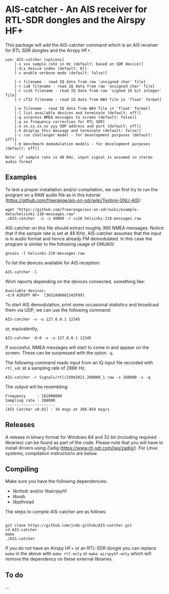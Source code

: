 # AIS-catcher - An AIS receiver for RTL-SDR dongles and the Airspy HF+
This package will add the AIS-catcher command which is an AIS receiver for RTL SDR dongles and the Airspy HF+.

```
use: AIS-catcher [options]
	[-s xxx sample rate in Hz (default: based on SDR device)]
	[-d:x device index (default: 0)]
	[-v enable verbose mode (default: false)]

	[-r filename - read IQ data from raw 'unsigned char' file]
	[-r cu8 filename - read IQ data from raw 'unsigned char' file]
	[-r cs16 filename - read IQ data from raw 'signed 16 bit integer' file]
	[-r cf32 filename - read IQ data from WAV file in 'float' format]

	[-w filename - read IQ data from WAV file in 'float' format]
	[-l list available devices and terminate (default: off)]
	[-q surpress NMEA messages to screen (default: false)]
	[-p xx frequency correction for RTL SDR]
	[-u xx.xx.xx.xx yyy UDP address and port (default: off)]
	[-h display this message and terminate (default: false)]
	[-c run challenger model - for development purposes (default: off)]
	[-b benchmark demodulation models - for development purposes (default: off)]

Note: if sample rate is 48 KHz, input signal is assumed in stereo audio format

```

Examples
--------

To test a proper installation and/or compilation, we can first try to run the program on a RAW audio file as in this tutorial (https://github.com/freerange/ais-on-sdr/wiki/Testing-GNU-AIS):
```
wget "https://github.com/freerange/ais-on-sdr/wiki/example-data/helsinki-210-messages.raw"
./AIS-catcher  -v -s 48000 -r cs16 helsinki-210-messages.raw
```
AIS-catcher on this file should extract roughly 360 NMEA messages. Notice that if the sample rate is set at 48 KHz, AIS-catcher assumes that the input is in audio format and hence already FM demodulated. In this case the program is similar to the following usage of GNUAIS:
```
gnuais -l helsinki-210-messages.raw
```

To list the devices available for AIS reception:
```
AIS-catcher -l
```
Wich reports depending on the devices connected, something like:
```
Available devices:
-d:0 AIRSPY HF+  [3652A98081343F89]
```

To start AIS demodulation, print some occasional statistics and broadcast them via UDP, we can use the following command:
```
AIS-catcher -v -u 127.0.0.1 12345
```
or, equivalently,
```
AIS-catcher -d:0 -v -u 127.0.0.1 12345
```
If succesful, NMEA messages will start to come in and appear on the screen. These can be surpressed with the opton ```-q```. 

The following command reads input from an IQ input file recorded with ```rtl_sdr``` at a sampling rate of 288K Hz.
```
AIS-catcher -r Signals/rtl/25042021_288000_1.raw -s 288000 -v -q 
```
The output will be resembling:
```
Frequency     : 162000000
Sampling rate : 288000
----------------------
[AIS Catcher v0.01]	: 34 msgs at 388.054 msg/s
```

Releases
--------
A release in binary format for Windows 64 and 32 bit (including required libraries) can be found as part of the code. Please note that you will have to install drivers using Zadig (https://www.rtl-sdr.com/tag/zadig/). For Linux systems, compilation instructions are below. 

Compiling
---------
Make sure you have the following dependencies:
  - librtlsdr and/or libairspyhf
  - libusb
  - libpthread
 
The steps to compile AIS-catcher are as follows:

```console

git clone https://github.com/jvde-github/AIS-catcher.git
cd AIS-catcher
make
./AIS-catcher
```

If you do not have an Airspy HF+ or an RTL-SDR dongle you can replace ```make``` in the above with ```make rtl-only``` or ```make airspyhf-only``` which will remove the dependency on these external libraries.

To do
-----

...

